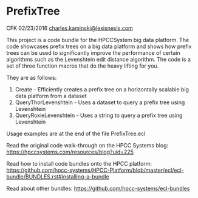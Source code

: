 # PrefixTree
CFK 02/23/2016 charles.kaminski@lexisnexis.com

This project is a code bundle for the HPCCSystem big data platform.  The code showcases prefix trees on a big data platform and shows how prefix trees can be used to significantly improve the performance of certain algorithms such as the Levenshtein edit distance algorithm.  The code is a set of three function macros that do the heavy lifting for you.

They are as follows:  
1. Create - Efficiently creates a prefix tree on a horizontally scalable big data platform from a dataset
2. QueryThorLevenshtein - Uses a dataset to query a prefix tree using Levenshtein
3. QueryRoxieLevenshtein - Uses a string to query a prefix tree using Levenshtein

Usage examples are at the end of the file PrefixTree.ecl

Read the original code walk-through on the HPCC Systems blog:
https://hpccsystems.com/resources/blog?uid=225 

Read how to install code bundles onto the HPCC platform:
https://github.com/hpcc-systems/HPCC-Platform/blob/master/ecl/ecl-bundle/BUNDLES.rst#installing-a-bundle

Read about other bundles:
https://github.com/hpcc-systems/ecl-bundles
